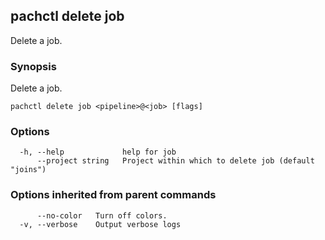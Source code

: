 ## pachctl delete job

Delete a job.

### Synopsis

Delete a job.

```
pachctl delete job <pipeline>@<job> [flags]
```

### Options

```
  -h, --help             help for job
      --project string   Project within which to delete job (default "joins")
```

### Options inherited from parent commands

```
      --no-color   Turn off colors.
  -v, --verbose    Output verbose logs
```

